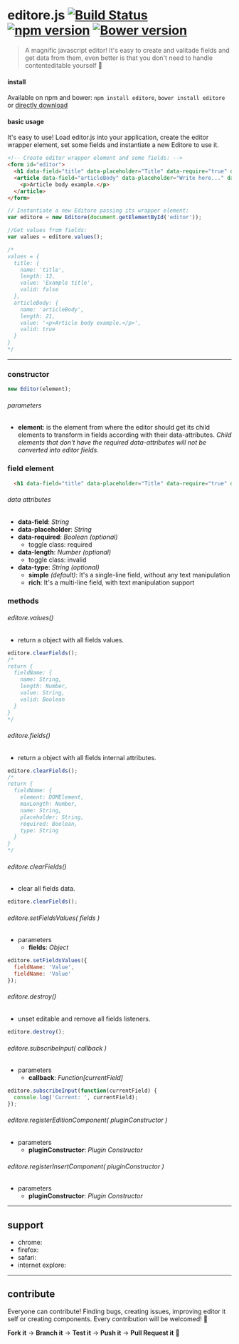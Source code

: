 # editore.js [![Build Status](https://travis-ci.org/evandroeisinger/editore.js.svg?branch=master)](https://travis-ci.org/evandroeisinger/editore.js) [![npm version](https://badge.fury.io/js/editore.svg)](http://badge.fury.io/js/editore) [![Bower version](https://badge.fury.io/bo/editore.svg)](http://badge.fury.io/bo/editore)

> A magnific javascript editor! It's easy to create and valitade fields and get data from them, even better is that you don't need to handle contenteditable yourself :8ball: 

#### install
Available on npm and bower:
`npm install editore`, `bower install editore` or [directly download](https://github.com/evandroeisinger/editore.js/raw/master/src/editore.js)

#### basic usage
It's easy to use! Load editor.js into your application, create the editor wrapper element, set some fields and instantiate a new Editore to use it.

```html
<!-- Create editor wrapper element and some fields: -->
<form id="editor">
  <h1 data-field="title" data-placeholder="Title" data-require="true" data-length="60">Example title</h1>
  <article data-field="articleBody" data-placeholder="Write here..." data-type="rich" data-require="true">
    <p>Article body example.</p>
  </article>
</form>
```

```javascript
// Instantiate a new Editore passing its wrapper element:
var editore = new Editore(document.getElementById('editor'));

//Get values from fields:
var values = editore.values();

/* 
values = {
  title: {
    name: 'title',
    length: 13,
    value: 'Example title',
    valid: false
  },
  articleBody: {
    name: 'articleBody',
    length: 21,
    value: '<p>Article body example.</p>',
    valid: true
  }
}
*/
```
---
### constructor
```javascript
new Editor(element);
```
###### parameters
  - **element**: is the element from where the editor should get its child elements to transform in fields according with their data-attributes. *Child elements that don't have the required data-attributes will not be converted into editor fields.*

### field element
```html
  <h1 data-field="title" data-placeholder="Title" data-require="true" data-length="60"></h1>
```
###### data attributes
  - **data-field**: *String*
  - **data-placeholder**: *String*
  - **data-required**: *Boolean (optional)*
    - toggle class: required
  - **data-length**: *Number (optional)*
    - toggle class: invalid
  - **data-type**: *String (optional)*
    - **simple** *(default)*: It's a single-line field, without any text manipulation
    - **rich**: It's a multi-line field, with text manipulation support

### methods
###### editore.values()
  - return a object with all fields values.
```javascript
editore.clearFields();
/*
return {
  fieldName: {
    name: String,
    length: Number,
    value: String,
    valid: Boolean
  }
}
*/
```

###### editore.fields()
  - return a object with all fields internal attributes.
```javascript
editore.clearFields();
/*
return {
  fieldName: {
    element: DOMElement,
    maxLength: Number,
    name: String,
    placeholder: String,
    required: Boolean,
    type: String
  }
}
*/
```

###### editore.clearFields()
  - clear all fields data.
```javascript
editore.clearFields();
```

###### editore.setFieldsValues( *fields* )
  - parameters
    - **fields**: *Object*
```javascript
editore.setFieldsValues({
  fieldName: 'Value',
  fieldName: 'Value'
});
```

###### editore.destroy()
  - unset editable and remove all fields listeners.
```javascript
editore.destroy();
```

###### editore.subscribeInput( *callback* )
  - parameters
    - **callback**: *Function[currentField]*
```javascript
editore.subscribeInput(function(currentField) {
  console.log('Current: ', currentField);
});
```

###### editore.registerEditionComponent( *pluginConstructor* )
  - parameters  
    - **pluginConstructor**: *Plugin Constructor*

###### editore.registerInsertComponent( *pluginConstructor* )
  - parameters  
    - **pluginConstructor**: *Plugin Constructor*

---
## support
- chrome:
- firefox:
- safari:
- internet explore:

---
## contribute
Everyone can contribute! Finding bugs, creating issues, improving editor it self or creating components.
Every contribution will be welcomed! :santa: 

**Fork it** -> **Branch it** -> **Test it** -> **Push it** -> **Pull Request it** :gem:  
